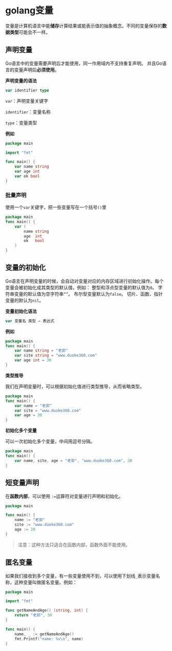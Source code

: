 # golang变量

变量是计算机语言中能**储存**计算结果或能表示值的抽象概念。不同的变量保存的**数据类型**可能会不一样。

## 声明变量

Go语言中的变量需要声明后才能使用，同一作用域内不支持重复声明。 并且Go语言的变量声明后**必须使用**。

**声明变量的语法**

```go
var identifier type
```

`var`：声明变量关键字

`identifier`：变量名称

`type`：变量类型

**例如**

```go
package main

import "fmt"

func main() {
	var name string
	var age int
	var ok bool
}
```

### 批量声明

使用一个`var`关键字，把一些变量写在一个括号`()`里

```go
package main
func main() {
	var (
		name string
		age  int
		ok   bool
	)
}
```

## 变量的初始化

Go语言在声明变量的时候，会自动对变量对应的内存区域进行初始化操作。每个变量会被初始化成其类型的默认值，例如： 整型和浮点型变量的默认值为`0`。 字符串变量的默认值为空字符串`“”`。 布尔型变量默认为`false`。 切片、函数、指针变量的默认为`nil`。

**变量初始化语法**

```go
var 变量名 类型 = 表达式
```

**例如**

```go
package main
func main() {
	var name string = "老郭"
	var site string = "www.duoke360.com"
	var age int = 30
}
```

**类型推导**

我们在声明变量时，可以根据初始化值进行类型推导，从而省略类型。

```go
package main
func main() {
	var name = "老郭"
	var site = "www.duoke360.com"
	var age = 30
}
```

**初始化多个变量**

可以一次初始化多个变量，中间用逗号分隔。

```go
package main
func main() {
	var name, site, age = "老郭", "www.duoke360.com", 30
}
```

## 短变量声明

在**函数内部**，可以使用 `:=`运算符对变量进行声明和初始化。

```go
package main

func main() {
	name := "老郭"
	site := "www.duoke360.com"
	age := 20
}
```

> 注意：这种方法只适合在函数内部，函数外面不能使用。

## 匿名变量

如果我们接收到多个变量，有一些变量使用不到，可以使用下划线`_`表示变量名称，这种变量叫做匿名变量。例如：

```go
package main

import "fmt"

func getNameAndAge() (string, int) {
	return "老郭", 30
}

func main() {
	name, _ := getNameAndAge()
	fmt.Printf("name: %v\n", name)
}
```